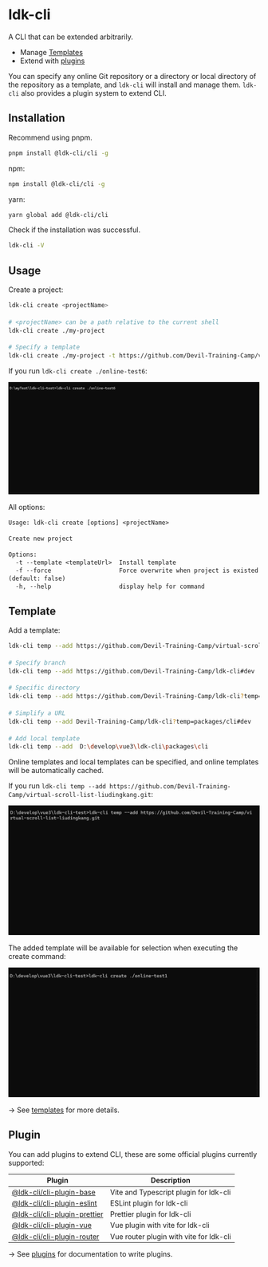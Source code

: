 # ldk-cli

A CLI that can be extended arbitrarily.

- Manage [Templates][1]
- Extend with [plugins][2]

You can specify any online Git repository or a directory or local directory of the repository as a template, and `ldk-cli` will install and manage them. `ldk-cli` also provides a plugin system to extend CLI.

## Installation

Recommend using pnpm.

```bash
pnpm install @ldk-cli/cli -g
```

npm:

```bash
npm install @ldk-cli/cli -g
```

yarn:

```bash
yarn global add @ldk-cli/cli
```

Check if the installation was successful.

```bash
ldk-cli -V
```

## Usage

Create a project:

```bash
ldk-cli create <projectName>

# <projectName> can be a path relative to the current shell
ldk-cli create ./my-project

# Specify a template
ldk-cli create ./my-project -t https://github.com/Devil-Training-Camp/virtual-scroll-list-liudingkang.git

```

If you run `ldk-cli create ./online-test6`:

![create][3]

All options:

```
Usage: ldk-cli create [options] <projectName>

Create new project

Options:
  -t --template <templateUrl>  Install template
  -f --force                   Force overwrite when project is existed (default: false)
  -h, --help                   display help for command
```

## Template

Add a template:

```bash
ldk-cli temp --add https://github.com/Devil-Training-Camp/virtual-scroll-list-liudingkang.git

# Specify branch
ldk-cli temp --add https://github.com/Devil-Training-Camp/ldk-cli#dev

# Specific directory
ldk-cli temp --add https://github.com/Devil-Training-Camp/ldk-cli?temp=packages/cli#main

# Simplify a URL
ldk-cli temp --add Devil-Training-Camp/ldk-cli?temp=packages/cli#dev

# Add local template
ldk-cli temp --add  D:\develop\vue3\ldk-cli\packages\cli
```

Online templates and local templates can be specified, and online templates will be automatically cached.

If you run `ldk-cli temp --add https://github.com/Devil-Training-Camp/virtual-scroll-list-liudingkang.git`:

![temp][4]

The added template will be available for selection when executing the create command:

![create-temp][5]

→ See [templates][6] for more details.

## Plugin

You can add plugins to extend CLI, these are some official plugins currently supported:

| Plugin                            | Description                             |
| --------------------------------- | --------------------------------------- |
| [@ldk-cli/cli-plugin-base][7]     | Vite and Typescript plugin for ldk-cli  |
| [@ldk-cli/cli-plugin-eslint][8]   | ESLint plugin for ldk-cli               |
| [@ldk-cli/cli-plugin-prettier][9] | Prettier plugin for ldk-cli             |
| [@ldk-cli/cli-plugin-vue][10]     | Vue plugin with vite for ldk-cli        |
| [@ldk-cli/cli-plugin-router][11]  | Vue router plugin with vite for ldk-cli |

→ See [plugins][12] for documentation to write plugins.

[1]: #template
[2]: #plugin
[3]: /docs/assets/ldk-cli-create.gif
[4]: /docs/assets/ldk-cli-temp-add.gif
[5]: /docs/assets/ldk-cli-create-temp.gif
[6]: /packages/template-manager/README.md
[7]: /packages/cli-plugin-base/README.md
[8]: /packages/cli-plugin-eslint/README.md
[9]: /packages/cli-plugin-prettier/README.md
[10]: /packages/cli-plugin-vue/README.md
[11]: /packages/cli-plugin-router/README.md
[12]: /packages/plugin-manager/README.md

